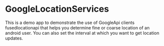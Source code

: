 # GoogleLocationServices

This is a demo app to demonstrate the use of GoogleApi clients fusedlocationapi that helps you determine fine or coarse location of an android user.
You can also set the interval at which you want to get location updates.
